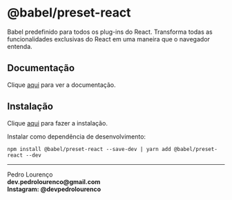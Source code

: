 # @babel/preset-react

Babel predefinido para todos os plug-ins do React. Transforma todas as funcionalidades exclusivas do React em uma maneira que o navegador entenda.

## Documentação

Clique [aqui](https://github.com/babel/babel/tree/master/packages/babel-preset-react) para ver a documentação.

## Instalação

Clique [aqui](https://www.npmjs.com/package/@babel/preset-react) para fazer a instalação.

Instalar como dependência de desenvolvimento:

```
npm install @babel/preset-react --save-dev | yarn add @babel/preset-react --dev
```

<hr>
<stong>Pedro Lourenço</strong><br>
<Strong>dev.pedrolourenco@gmail.com</strong><br>
<Strong>Instagram: @devpedrolourenco</strong>